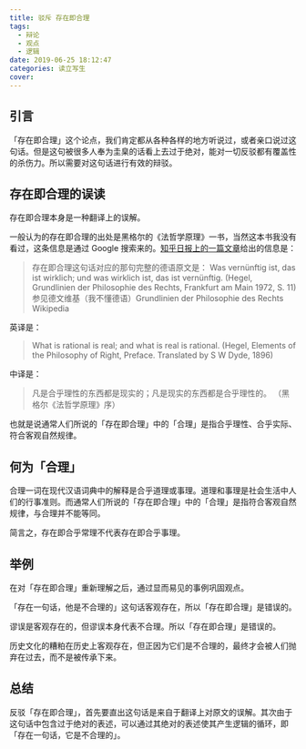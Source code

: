 ```yaml
---
title: 驳斥 存在即合理
tags:
  - 辩论
  - 观点
  - 逻辑
date: 2019-06-25 18:12:47
categories: 读立写生
cover: 
---
```


## 引言

「存在即合理」这个论点，我们肯定都从各种各样的地方听说过，或者亲口说过这句话。但是这句被很多人奉为圭臬的话看上去过于绝对，能对一切反驳都有覆盖性的杀伤力。所以需要对这句话进行有效的辩驳。

## 存在即合理的误读

存在即合理本身是一种翻译上的误解。

一般认为的存在即合理的出处是黑格尔的《法哲学原理》一书，当然这本书我没有看过，这条信息是通过 Google 搜索来的。[知乎日报上的一篇文章](http://daily.zhihu.com/story/1955197)给出的信息是：

> 存在即合理这句话对应的那句完整的德语原文是：
> Was vernünftig ist, das ist wirklich; und was wirklich ist, das ist vernünftig.
(Hegel, Grundlinien der Philosophie des Rechts, Frankfurt am Main 1972, S. 11)
参见德文维基（我不懂德语）Grundlinien der Philosophie des Rechts Wikipedia

英译是：
> What is rational is real; and what is real is rational.
(Hegel, Elements of the Philosophy of Right, Preface. Translated by S W Dyde, 1896)

中译是：
> 凡是合乎理性的东西都是现实的；凡是现实的东西都是合乎理性的。
（黑格尔《法哲学原理》序）

也就是说通常人们所说的「存在即合理」中的「合理」是指合乎理性、合乎实际、符合客观自然规律。

## 何为「合理」

合理一词在现代汉语词典中的解释是合乎道理或事理。道理和事理是社会生活中人们的行事准则。而通常人们所说的「存在即合理」中的「合理」是指符合客观自然规律，与合理并不能等同。

简言之，存在即合乎常理不代表存在即合乎事理。

## 举例

在对「存在即合理」重新理解之后，通过显而易见的事例巩固观点。

「存在一句话，他是不合理的」这句话客观存在，所以「存在即合理」是错误的。

谬误是客观存在的，但谬误本身代表不合理。所以「存在即合理」是错误的。

历史文化的糟粕在历史上客观存在，但正因为它们是不合理的，最终才会被人们抛弃在过去，而不是被传承下来。

## 总结

反驳「存在即合理」，首先要直出这句话是来自于翻译上对原文的误解。其次由于这句话中包含过于绝对的表述，可以通过其绝对的表述使其产生逻辑的循环，即「存在一句话，它是不合理的」。
